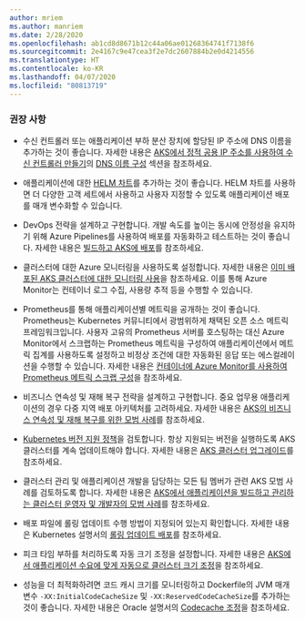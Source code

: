 ```yaml
---
author: mriem
ms.author: manriem
ms.date: 2/28/2020
ms.openlocfilehash: ab1cd8d8671b12c44a06ae01268364741f7138f6
ms.sourcegitcommit: 2e4167c9e47cea3f2e7dc2607884b2e0d4214556
ms.translationtype: HT
ms.contentlocale: ko-KR
ms.lasthandoff: 04/07/2020
ms.locfileid: "80813719"
---
```

### <a name="recommendations"></a>권장 사항

* 수신 컨트롤러 또는 애플리케이션 부하 분산 장치에 할당된 IP 주소에 DNS 이름을 추가하는 것이 좋습니다. 자세한 내용은 [AKS에서 정적 공용 IP 주소를 사용하여 수신 컨트롤러 만들기](/azure/aks/ingress-static-ip)의 [DNS 이름 구성](/azure/aks/ingress-static-ip#create-an-ingress-controller) 섹션을 참조하세요.

* 애플리케이션에 대한 [HELM 차트](https://helm.sh/docs/topics/charts/)를 추가하는 것이 좋습니다. HELM 차트를 사용하면 더 다양한 고객 세트에서 사용하고 사용자 지정할 수 있도록 애플리케이션 배포를 매개 변수화할 수 있습니다.

* DevOps 전략을 설계하고 구현합니다. 개발 속도를 높이는 동시에 안정성을 유지하기 위해 Azure Pipelines를 사용하여 배포를 자동화하고 테스트하는 것이 좋습니다. 자세한 내용은 [빌드하고 AKS에 배포](/azure/devops/pipelines/ecosystems/kubernetes/aks-template)를 참조하세요.

* 클러스터에 대한 Azure 모니터링을 사용하도록 설정합니다. 자세한 내용은 [이미 배포된 AKS 클러스터에 대한 모니터링 사용](/azure/azure-monitor/insights/container-insights-enable-existing-clusters)을 참조하세요. 이를 통해 Azure Monitor는 컨테이너 로그 수집, 사용량 추적 등을 수행할 수 있습니다.

* Prometheus를 통해 애플리케이션별 메트릭을 공개하는 것이 좋습니다. Prometheus는 Kubernetes 커뮤니티에서 광범위하게 채택된 오픈 소스 메트릭 프레임워크입니다. 사용자 고유의 Prometheus 서버를 호스팅하는 대신 Azure Monitor에서 스크랩하는 Prometheus 메트릭을 구성하여 애플리케이션에서 메트릭 집계를 사용하도록 설정하고 비정상 조건에 대한 자동화된 응답 또는 에스컬레이션을 수행할 수 있습니다. 자세한 내용은 [컨테이너에 Azure Monitor를 사용하여 Prometheus 메트릭 스크랩 구성](/azure/azure-monitor/insights/container-insights-prometheus-integration)을 참조하세요.

* 비즈니스 연속성 및 재해 복구 전략을 설계하고 구현합니다. 중요 업무용 애플리케이션의 경우 다중 지역 배포 아키텍처를 고려하세요. 자세한 내용은 [AKS의 비즈니스 연속성 및 재해 복구를 위한 모범 사례](/azure/aks/operator-best-practices-multi-region)를 참조하세요.

* [Kubernetes 버전 지원 정책](/azure/aks/supported-kubernetes-versions#kubernetes-version-support-policy)을 검토합니다. 항상 지원되는 버전을 실행하도록 AKS 클러스터를 계속 업데이트해야 합니다. 자세한 내용은 [AKS 클러스터 업그레이드](/azure/aks/upgrade-cluster)를 참조하세요.

* 클러스터 관리 및 애플리케이션 개발을 담당하는 모든 팀 멤버가 관련 AKS 모범 사례를 검토하도록 합니다. 자세한 내용은 [AKS에서 애플리케이션을 빌드하고 관리하는 클러스터 운영자 및 개발자의 모범 사례](/azure/aks/best-practices)를 참조하세요.

* 배포 파일에 롤링 업데이트 수행 방법이 지정되어 있는지 확인합니다. 자세한 내용은 Kubernetes 설명서의 [롤링 업데이트 배포](https://kubernetes.io/docs/concepts/workloads/controllers/deployment/#rolling-update-deployment)를 참조하세요.

* 피크 타임 부하를 처리하도록 자동 크기 조정을 설정합니다. 자세한 내용은 [AKS에서 애플리케이션 수요에 맞게 자동으로 클러스터 크기 조정](/azure/aks/cluster-autoscaler)을 참조하세요.

* 성능을 더 최적화하려면 코드 캐시 크기를 모니터링하고 Dockerfile의 JVM 매개 변수 `-XX:InitialCodeCacheSize` 및 `-XX:ReservedCodeCacheSize`를 추가하는 것이 좋습니다. 자세한 내용은 Oracle 설명서의 [Codecache 조정](https://docs.oracle.com/javase/8/embedded/develop-apps-platforms/codecache.htm)을 참조하세요.
